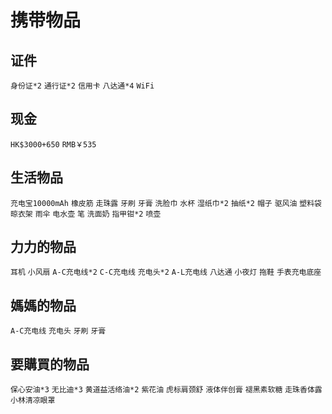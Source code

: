 # 携带物品
## 证件
`身份证*2` `通行证*2` `信用卡` `八达通*4` `WiFi`
## 现金
`HK$3000+650` `RMB￥535`
## 生活物品
`充电宝10000mAh` `橡皮筋` `走珠露` `牙刷` `牙膏` `洗脸巾` `水杯` `湿纸巾*2` `抽纸*2` `帽子` `驱风油` `塑料袋` `晾衣架` `雨伞` `电水壶` `笔` `洗面奶` `指甲钳*2` `喷壶`
## 力力的物品
`耳机` `小风扇` `A-C充电线*2` `C-C充电线` `充电头*2` `A-L充电线` `八达通` `小夜灯` `拖鞋` `手表充电底座`
## 媽媽的物品
`A-C充电线` `充电头` `牙刷` `牙膏`
## 要購買的物品
`保心安油*3` `无比迪*3` `黄道益活络油*2` `紫花油` `虎标肩颈舒` `液体伴创膏` `褪黑素软糖` `走珠香体露` `小林清凉眼罩`
